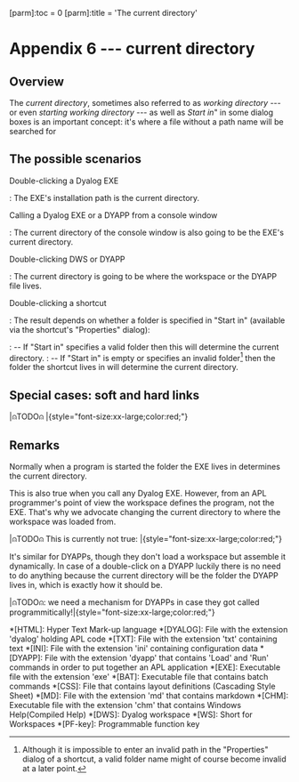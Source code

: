[parm]:toc                 =  0
[parm]:title               =   'The current directory'


# Appendix 6 --- current directory

## Overview

The _current directory_, sometimes also referred to as _working directory_ --- or even _starting working directory_ --- as well as _Start in_" in some dialog boxes is an important concept: it's where a file without a path name will be searched for


## The possible scenarios


Double-clicking a Dyalog EXE

: The EXE's installation path is the current directory.


Calling a Dyalog EXE or a DYAPP from a console window

: The current directory of the console window is also going to be the EXE's current directory.

Double-clicking DWS or DYAPP

: The current directory is going to be where the workspace or the DYAPP file lives.


Double-clicking a shortcut

: The result depends on whether a folder is specified in "Start in" (available via the shortcut's "Properties" dialog):

: -- If "Start in" specifies a valid folder then this will determine the current directory.
: -- If "Start in" is empty or specifies an invalid folder[^invalid] then the folder the shortcut lives in will determine the current directory.


## Special cases: soft and hard links

|⍝TODO⍝ |{style="font-size:xx-large;color:red;"}

## Remarks

Normally when a program is started the folder the EXE lives in determines the current directory.

This is also true when you call any Dyalog EXE. However, from an APL programmer's point of view the workspace defines the program, not the EXE. That's why we advocate changing the current directory to where the workspace was loaded from.

|⍝TODO⍝ This is currently not true: |{style="font-size:xx-large;color:red;"}

It's similar for DYAPPs, though they don't load a workspace but assemble it dynamically. In case of a double-click on a DYAPP luckily there is no need to do anything because the current directory will be the folder the DYAPP lives in, which is exactly how it should be.

|⍝TODO⍝: we need a mechanism for DYAPPs in case they got called programmitically!|{style="font-size:xx-large;color:red;"}

[^invalid]: Although it is impossible to enter an invalid path in the "Properties" dialog of a shortcut, a valid folder name might of course become invalid at a later point.


*[HTML]: Hyper Text Mark-up language
*[DYALOG]: File with the extension 'dyalog' holding APL code
*[TXT]: File with the extension 'txt' containing text
*[INI]: File with the extension 'ini' containing configuration data
*[DYAPP]: File with the extension 'dyapp' that contains 'Load' and 'Run' commands in order to put together an APL application
*[EXE]: Executable file with the extension 'exe'
*[BAT]: Executable file that contains batch commands
*[CSS]: File that contains layout definitions (Cascading Style Sheet)
*[MD]: File with the extension 'md' that contains markdown
*[CHM]: Executable file with the extension 'chm' that contains Windows Help(Compiled Help) 
*[DWS]: Dyalog workspace
*[WS]: Short for Workspaces
*[PF-key]: Programmable function key